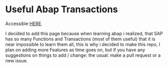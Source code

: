 
# Useful Abap Transactions
Accessible [HERE](https://anonymusdennis.github.io/abap_trans/abap%20trans.html).

I decided to add this page because when learning abap i realized, that SAP has so many Functions and Transactions (most of them useful) that it is near impossible to learn them all,
this is why i decided to make this repo, 
I plan on adding more Features as time goes on, but if you have any suggestions on things to add / change: the usual: make a pull request or a new issue.
